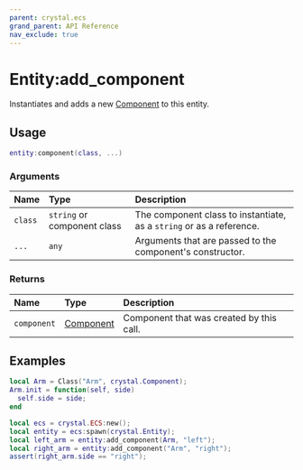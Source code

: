 ```yaml
---
parent: crystal.ecs
grand_parent: API Reference
nav_exclude: true
---
```


# Entity:add_component

Instantiates and adds a new [Component](component) to this entity.

## Usage

```lua
entity:component(class, ...)
```

### Arguments

| Name    | Type                        | Description                                                          |
| :------ | :-------------------------- | :------------------------------------------------------------------- |
| `class` | `string` or component class | The component class to instantiate, as a `string` or as a reference. |
| `...`   | `any`                       | Arguments that are passed to the component's constructor.            |

### Returns

| Name        | Type                   | Description                              |
| :---------- | :--------------------- | :--------------------------------------- |
| `component` | [Component](component) | Component that was created by this call. |

## Examples

```lua
local Arm = Class("Arm", crystal.Component);
Arm.init = function(self, side)
  self.side = side;
end

local ecs = crystal.ECS:new();
local entity = ecs:spawn(crystal.Entity);
local left_arm = entity:add_component(Arm, "left");
local right_arm = entity:add_component("Arm", "right");
assert(right_arm.side == "right");
```
